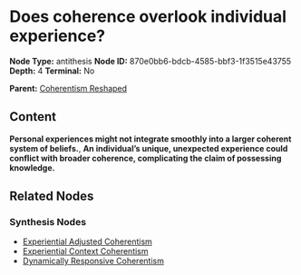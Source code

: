 # Does coherence overlook individual experience?

**Node Type:** antithesis
**Node ID:** 870e0bb6-bdcb-4585-bbf3-1f3515e43755
**Depth:** 4
**Terminal:** No

**Parent:** [Coherentism Reshaped](coherentism-reshaped-synthesis-12a28456-7613-4fbb-b307-2995c89d3fd9.md)

## Content

**Personal experiences might not integrate smoothly into a larger coherent system of beliefs.**, **An individual’s unique, unexpected experience could conflict with broader coherence, complicating the claim of possessing knowledge.**

## Related Nodes

### Synthesis Nodes

- [Experiential Adjusted Coherentism](experiential-adjusted-coherentism-synthesis-f15466e9-c592-4a73-a0a3-32fa9c116aa6.md)
- [Experiential Context Coherentism](experiential-context-coherentism-synthesis-baba3b1f-68ec-4956-8246-b74027edc74c.md)
- [Dynamically Responsive Coherentism](dynamically-responsive-coherentism-synthesis-49ddadb0-ff5d-410a-b5a6-d761040b5910.md)
